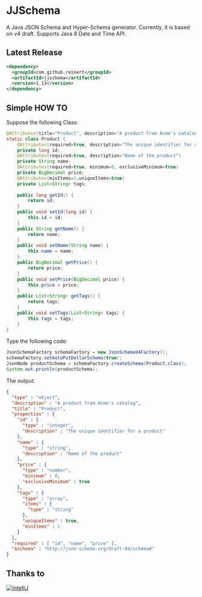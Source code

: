 JJSchema
===============

A Java JSON Schema and Hyper-Schema generator.
Currently, it is based on v4 draft.
Supports Java 8 Date and Time API.

Latest Release
----------------

```xml
<dependency>
  <groupId>com.github.reinert</groupId>
  <artifactId>jjschema</artifactId>
  <version>1.13</version>
</dependency>
```

Simple HOW TO
----------------

Suppose the following Class:

```java
@Attributes(title="Product", description="A product from Acme's catalog")
static class Product {
	@Attributes(required=true, description="The unique identifier for a product")
	private long id;
	@Attributes(required=true, description="Name of the product")
	private String name;
	@Attributes(required=true, minimum=0, exclusiveMinimum=true)
	private BigDecimal price;
	@Attributes(minItems=1,uniqueItems=true)
	private List<String> tags;
	
	public long getId() {
		return id;
	}
	public void setId(long id) {
		this.id = id;
	}
	public String getName() {
		return name;
	}	
	public void setName(String name) {
		this.name = name;
	}
	public BigDecimal getPrice() {
		return price;
	}
	public void setPrice(BigDecimal price) {
		this.price = price;
	}
	public List<String> getTags() {
		return tags;
	}
	public void setTags(List<String> tags) {
		this.tags = tags;
	}
}
```

Type the following code:

```java
JsonSchemaFactory schemaFactory = new JsonSchemaV4Factory();
schemaFactory.setAutoPutDollarSchema(true);
JsonNode productSchema = schemaFactory.createSchema(Product.class);
System.out.println(productSchema);
```

The output:

```json
{
  "type" : "object",
  "description" : "A product from Acme's catalog",
  "title" : "Product",
  "properties" : {
    "id" : {
      "type" : "integer",
      "description" : "The unique identifier for a product"
    },
    "name" : {
      "type" : "string",
      "description" : "Name of the product"
    },
    "price" : {
      "type" : "number",
      "minimum" : 0,
      "exclusiveMinimum" : true
    },
    "tags" : {
      "type" : "array",
      "items" : {
        "type" : "string"
      },
      "uniqueItems" : true,
      "minItems" : 1
    }
  },
  "required" : [ "id", "name", "price" ],
  "$schema" : "http://json-schema.org/draft-04/schema#"
}
```

Thanks to
----------------

[![IntelliJ](https://lh6.googleusercontent.com/--QIIJfKrjSk/UJJ6X-UohII/AAAAAAAAAVM/cOW7EjnH778/s800/banner_IDEA.png)](http://www.jetbrains.com/idea/index.html)
